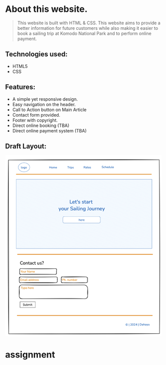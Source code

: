 # About this website.
>This website is built with HTML & CSS. This website aims to provide a better information for future customers while also making it easier to book a sailing trip at Komodo National Park and to perform online payment.

## Technologies used:
- HTML5
- CSS

## Features:
- A simple yet responsive design.
- Easy navigation on the header.
- Call to Action button on Main Article
- Contact form provided.
- Footer with copyright.
- Direct online booking (TBA)
- Direct online payment system (TBA)

## Draft Layout:
![Draft](./asset/draft.png)

# assignment
